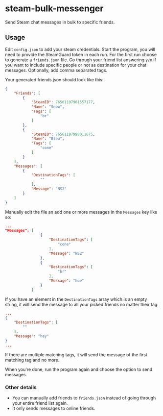 # steam-bulk-messenger
Send Steam chat messages in bulk to specific friends.

## Usage
Edit `config.json` to add your steam credentials. 
Start the program, you will need to provide the SteamGuard token in each run.
For the first run choose to generate a `friends.json` file. Go through your friend list answering `y/n` if you want to include specific people or not as destination for your chat messages. Optionally, add comma separated tags.

Your generated friends.json should look like this:

```json
{
	"Friends": [
		{
			"SteamID": 76561197961557177,
			"Name": "Snow",
			"Tags": [
				"br"
			]
		},
		{
			"SteamID": 76561197998011675,
			"Name": "Bleu",
			"Tags": [
				"cone"
			]
		}
	],
	"Messages": [
		{
			"DestinationTags": [
				""
			],
			"Message": "NS2"
		}
	]
}
```

Manually edit the file an add one or more messages in the `Messages` key like so:

```json
...
"Messages": [
                {
                    "DestinationTags": [
                        "cone"
                    ],
                    "Message": "NS2"
                },
                {
                    "DestinationTags": [
                        "br"
                    ],
                    "Message": "hue"
                }
            ]
```

If you have an element in the `DestinationTags` array which is an empty string, it will send the message to all your picked friends no matter their tag:
```json
...
{
    "DestinationTags": [
        ""
    ],
    "Message": "hey"
}
...
```
If there are multiple matching tags, it will send the message of the first matching tag and no more.

When you're done, run the program again and choose the option to send messages.

### Other details
- You can manually add friends to `friends.json` instead of going through your entire friend list again.
- It only sends messages to online friends.


